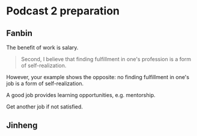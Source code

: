 # Podcast 2 preparation

## Fanbin

The benefit of work is salary.

> Second, I believe that finding fulfillment in one's profession is a form of self-realization.

However, your example shows the opposite:
no finding fulfillment in one's job is a form of self-realization.

A good job provides learning opportunities, e.g. mentorship.

Get another job if not satisfied.

## Jinheng
